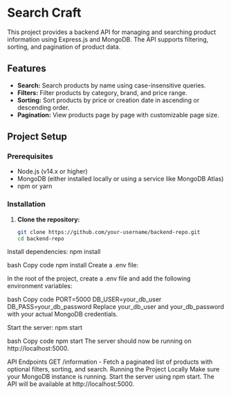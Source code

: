 # Search Craft

This project provides a backend API for managing and searching product information using Express.js and MongoDB. The API supports filtering, sorting, and pagination of product data.

## Features

- **Search:** Search products by name using case-insensitive queries.
- **Filters:** Filter products by category, brand, and price range.
- **Sorting:** Sort products by price or creation date in ascending or descending order.
- **Pagination:** View products page by page with customizable page size.

## Project Setup

### Prerequisites

- Node.js (v14.x or higher)
- MongoDB (either installed locally or using a service like MongoDB Atlas)
- npm or yarn

### Installation

1. **Clone the repository:**

   ```bash
   git clone https://github.com/your-username/backend-repo.git
   cd backend-repo
Install dependencies: npm install

bash
Copy code
npm install
Create a .env file:

In the root of the project, create a .env file and add the following environment variables:

bash
Copy code
PORT=5000
DB_USER=your_db_user
DB_PASS=your_db_password
Replace your_db_user and your_db_password with your actual MongoDB credentials.

Start the server: npm start

bash
Copy code
npm start
The server should now be running on http://localhost:5000.

API Endpoints
GET /information - Fetch a paginated list of products with optional filters, sorting, and search.
Running the Project Locally
Make sure your MongoDB instance is running.
Start the server using npm start.
The API will be available at http://localhost:5000.